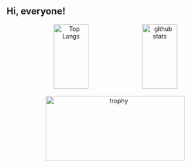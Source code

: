 ## Hi, everyone!
<p align="center"> 
  <img alt="Top Langs" height="150px" width="40%" src="https://github-readme-stats.vercel.app/api/top-langs/?username=ayumukawai&layout=compact&count_private=true&show_icons=true&theme=tokyonight" />
  <img alt="github stats" height="150px" width="40%" src="https://github-readme-stats.vercel.app/api?username=ayumukawai&show_icons=true&theme=tokyonight" />
</p>
<p align="center">
  <img alt="trophy" height="150px" width="80%" src="https://github-profile-trophy.vercel.app/?username=ayumukawai&layout=compact&theme=algolia&column=7"/>
<p/>
<!--
**ayumukawai/ayumukawai** is a ✨ _special_ ✨ repository because its `README.md` (this file) appears on your GitHub profile.

Here are some ideas to get you started:

- 🔭 I’m currently working on ...
- 🌱 I’m currently learning ...
- 👯 I’m looking to collaborate on ...
- 🤔 I’m looking for help with ...
- 💬 Ask me about ...
- 📫 How to reach me: ...
- 😄 Pronouns: ...
- ⚡ Fun fact: ...
-->

